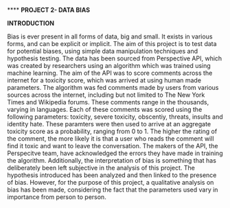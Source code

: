 ****                      **PROJECT 2- DATA BIAS**


**INTRODUCTION**
 
 Bias is ever present in all forms of data, big and small. It exists in various forms, and can be explicit or implicit. The aim of this project is to test data for potential biases, using simple data manipulation techniques and hypothesis testing. The data has been sourced from Perspective API, which was created by researchers using an algorithm which was trained using machine learning. The aim of the API was to score comments across the internet for a toxicity score, which was arrived at using human made parameters. The algorithm was fed comments made by users from various sources across the internet, including but not limited to The New York Times and Wikipedia forums. These comments range in the thousands, varying in languages.
  Each of these comments was scored using the following parameters: toxicity, severe toxicity, obscentiy, threats, insults and identity hate. These paramters were then used to arrive at an aggregate toxicity score as a probability, ranging from 0 to 1. The higher the rating of the comment, the more likely it is that a user who reads the comment will find it toxic and want to leave the conversation.
  The makers of the API, the Perspecitve team, have acknowledged the errors they have made in training the algorithm. Additionally, the interpretation of bias is something that has deliberately been left subjective in the analysis of this project. The hypothesis introduced has been analyzed and then linked to the presence of bias. However, for the purpose of this project, a qualitative analysis on bias has been made, considering the fact that the parameters used vary in importance from person to person.
  
 
